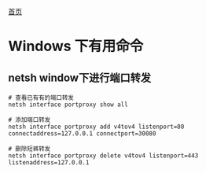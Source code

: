 [首页](/)
# Windows 下有用命令

## netsh window下进行端口转发

```shell
# 查看已有有的端口转发
netsh interface portproxy show all

# 添加端口转发
netsh interface portproxy add v4tov4 listenport=80 connectaddress=127.0.0.1 connectport=30080

# 删除短裤转发
netsh interface portproxy delete v4tov4 listenport=443 listenaddress=127.0.0.1

```
